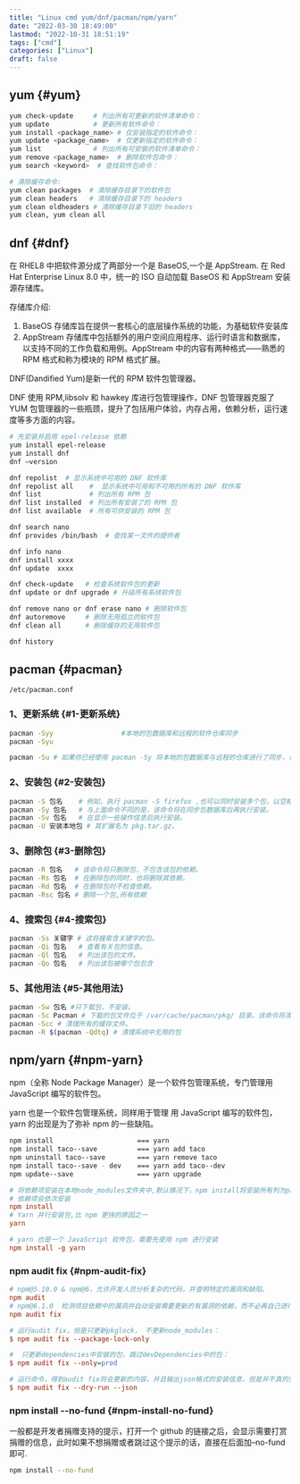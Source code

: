 ```yaml
---
title: "Linux cmd yum/dnf/pacman/npm/yarn"
date: "2022-03-30 18:49:00"
lastmod: "2022-10-31 18:51:19"
tags: ["cmd"]
categories: ["Linux"]
draft: false
---
```


## yum {#yum}

```bash
yum check-update     # 列出所有可更新的软件清单命令：
yum update           # 更新所有软件命令：
yum install <package_name> # 仅安装指定的软件命令：
yum update <package_name>  # 仅更新指定的软件命令：
yum list             # 列出所有可安裝的软件清单命令：
yum remove <package_name>  # 删除软件包命令：
yum search <keyword>  # 查找软件包命令：

# 清除缓存命令:
yum clean packages  # 清除缓存目录下的软件包
yum clean headers   # 清除缓存目录下的 headers
yum clean oldheaders # 清除缓存目录下旧的 headers
yum clean, yum clean all
```


## dnf {#dnf}

在 RHEL8 中把软件源分成了两部分一个是 BaseOS,一个是 AppStream.
在 Red Hat Enterprise Linux 8.0 中，统一的 ISO 自动加载 BaseOS 和 AppStream 安装源存储库。

存储库介绍:

1.  BaseOS 存储库旨在提供一套核心的底层操作系统的功能，为基础软件安装库
2.  AppStream 存储库中包括额外的用户空间应用程序、运行时语言和数据库，以支持不同的工作负载和用例。AppStream 中的内容有两种格式——熟悉的 RPM 格式和称为模块的 RPM 格式扩展。

DNF(Dandified Yum)是新一代的 RPM 软件包管理器。

DNF 使用 RPM,libsolv 和 hawkey 库进行包管理操作，DNF 包管理器克服了 YUM 包管理器的一些瓶颈，提升了包括用户体验，内存占用，依赖分析，运行速度等多方面的内容。

```bash
# 先安装并启用 epel-release 依赖
yum install epel-release
yum install dnf
dnf –version

dnf repolist  # 显示系统中可用的 DNF 软件库
dnf repolist all    #  显示系统中可用和不可用的所有的 DNF 软件库
dnf list            # 列出所有 RPM 包
dnf list installed  # 列出所有安装了的 RPM 包
dnf list available  # 所有可供安装的 RPM 包

dnf search nano
dnf provides /bin/bash  # 查找某一文件的提供者

dnf info nano
dnf install xxxx
dnf update  xxxx

dnf check-update   # 检查系统软件包的更新
dnf update or dnf upgrade # 升级所有系统软件包

dnf remove nano or dnf erase nano # 删除软件包
dnf autoremove     # 删除无用孤立的软件包
dnf clean all      # 删除缓存的无用软件包

dnf history
```


## pacman {#pacman}

`/etc/pacman.conf`


### 1、更新系统 {#1-更新系统}

```bash
pacman -Syy					#本地的包数据库和远程的软件仓库同步
pacman -Syu

pacman -Su # 如果你已经使用 pacman -Sy 将本地的包数据库与远程的仓库进行了同步，也可以只执行：
```


### 2、安装包 {#2-安装包}

```bash
pacman -S 包名    # 例如，执行 pacman -S firefox ,也可以同时安装多个包，以空格分隔包名即可。
pacman -Sy 包名   # 与上面命令不同的是，该命令将在同步包数据库后再执行安装。
pacman -Sv 包名   # 在显示一些操作信息后执行安装。
pacman -U 安装本地包 # 其扩展名为 pkg.tar.gz。
```


### 3、删除包 {#3-删除包}

```bash
pacman -R 包名   # 该命令将只删除包，不包含该包的依赖。
pacman -Rs 包名  # 在删除包的同时，也将删除其依赖。
pacman -Rd 包名  # 在删除包时不检查依赖。
pacman -Rsc 包名 # 删除一个包,所有依赖
```


### 4、搜索包 {#4-搜索包}

```bash
pacman -Ss 关键字 # 这将搜索含关键字的包。
pacman -Qi 包名   # 查看有关包的信息。
pacman -Ql 包名   # 列出该包的文件。
pacman -Qo 包名   # 列出该包被哪个包包含
```


### 5、其他用法 {#5-其他用法}

```bash
pacman -Sw 包名 #只下载包，不安装。
pacman -Sc Pacman # 下载的包文件位于 /var/cache/pacman/pkg/ 目录。该命令将清理未安装的包文件
pacman -Scc # 清理所有的缓存文件。
pacman -R $(pacman -Qdtq) # 清理系统中无用的包
```


## npm/yarn {#npm-yarn}

npm（全称 Node Package Manager）是一个软件包管理系统，专门管理用 JavaScript 编写的软件包。

yarn 也是一个软件包管理系统，同样用于管理 用 JavaScript 编写的软件包，yarn 的出现是为了弥补 npm 的一些缺陷。

```bash
npm install                     === yarn
npm install taco--save          === yarn add taco
npm uninstall taco--save        === yarn remove taco
npm install taco--save - dev    === yarn add taco--dev
npm update--save                === yarn upgrade
```

```cfg
# 将依赖项安装在本地node_modules文件夹中,默认情况下，npm install将安装所有列为package.json中的依赖项的模块。
# 依赖项会依次安装
npm install
# Yarn 并行安装包,比 npm 更快的原因之一
yarn

# yarn 也是一个 JavaScript 软件包，需要先使用 npm 进行安装
npm install -g yarn
```


### npm audit fix {#npm-audit-fix}

```cfg
# npm@5.10.0 & npm@6，允许开发人员分析复杂的代码，并查明特定的漏洞和缺陷。
npm audit
# npm@6.1.0  检测项目依赖中的漏洞并自动安装需要更新的有漏洞的依赖，而不必再自己进行跟踪和修复
npm audit fix

# 运行audit fix，但是只更新pkglock， 不更新node_modules：
$ npm audit fix --package-lock-only

#  只更新dependencies中安装的包，跳过devDependencies中的包：
$ npm audit fix --only=prod

# 运行命令，得到audit fix将会更新的内容，并且输出json格式的安装信息，但是并不真的安装更新：
$ npm audit fix --dry-run --json
```


### npm install --no-fund {#npm-install-no-fund}

一般都是开发者捐赠支持的提示，打开一个 github 的链接之后，会显示需要打赏捐赠的信息，此时如果不想捐赠或者跳过这个提示的话，直接在后面加–no-fund 即可.

```bash
npm install --no-fund
```
